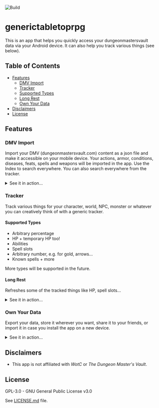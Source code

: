 ![Build](https://github.com/feko006/generictabletoprpg/actions/workflows/develop.yml/badge.svg)

# generictabletoprpg

This is an app that helps you quickly access your dungeonmastersvault data via your Android device.
It can also help you track various things (see below).

## Table of Contents

- [Features](#features)
	- [DMV Import](#dmv-import)
	- [Tracker](#tracker)
	- [Supported Types](#supported-types)
	- [Long Rest](#long-rest)
	- [Own Your Data](#own-your-data)
- [Disclaimers](#disclaimers)
- [License](#license)

## Features

### DMV Import

Import your DMV (dungeonmastersvault.com) content as a json file and make it accessible on your
mobile device.
Your actions, armor, conditions, diseases, feats, spells and weapons will be imported in the app.
Use the Index to search everywhere. You can also search everywhere from the tracker.

<details>
    <summary>See it in action...</summary>
	<img src="readme-assets/dmv-import-showcase.gif" height="500" style="border-radius: 20px;" />
</details>

### Tracker

Track various things for your character, world, NPC, monster or whatever you can creatively think of
with a generic tracker.

#### Supported Types

- Arbitrary percentage
- HP + temporary HP too!
- Abilities
- Spell slots
- Arbitrary number, e.g. for gold, arrows...
- Known spells + more

More types will be supported in the future.

#### Long Rest

Refreshes some of the tracked things like HP, spell slots...

<details>
    <summary>See it in action...</summary>
	<img src="readme-assets/long-rest-showcase.gif" height="500" style="border-radius: 20px;" />
</details>

### Own Your Data

Export your data, store it wherever you want, share it to your friends, or import it in case you
install the app on a new device.

<details>
    <summary>See it in action...</summary>
	<img src="readme-assets/export-import-showcase.gif" height="500" style="border-radius: 20px;" />
</details>

## Disclaimers

- This app is not affiliated with *WotC* or *The Dungeon Master's Vault*.

## License

GPL-3.0 - GNU General Public License v3.0

See [LICENSE.md](LICENSE.md) file.